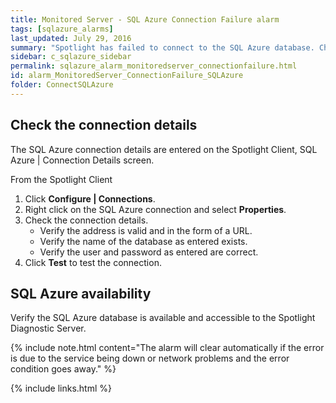 ```yaml
---
title: ﻿Monitored Server - SQL Azure Connection Failure alarm
tags: [sqlazure_alarms]
last_updated: July 29, 2016
summary: "Spotlight has failed to connect to the SQL Azure database. Check the SQL Azure connection details and SQL Azure availability."
sidebar: c_sqlazure_sidebar
permalink: sqlazure_alarm_monitoredserver_connectionfailure.html
id: alarm_MonitoredServer_ConnectionFailure_SQLAzure
folder: ConnectSQLAzure
---
```



## Check the connection details

The SQL Azure connection details are entered on the Spotlight Client, SQL Azure \| Connection Details screen.

From the Spotlight Client

1.  Click **Configure \| Connections**.
2.  Right click on the SQL Azure connection and select **Properties**.
3.  Check the connection details.
    * Verify the address is valid and in the form of a URL.
    * Verify the name of the database as entered exists.
    * Verify the user and password as entered are correct.
4.  Click **Test** to test the connection.


## SQL Azure availability

Verify the SQL Azure database is available and accessible to the Spotlight Diagnostic Server.

{% include note.html content="The alarm will clear automatically if the error is due to the service being down or network problems and the error condition goes away." %}


{% include links.html %}
